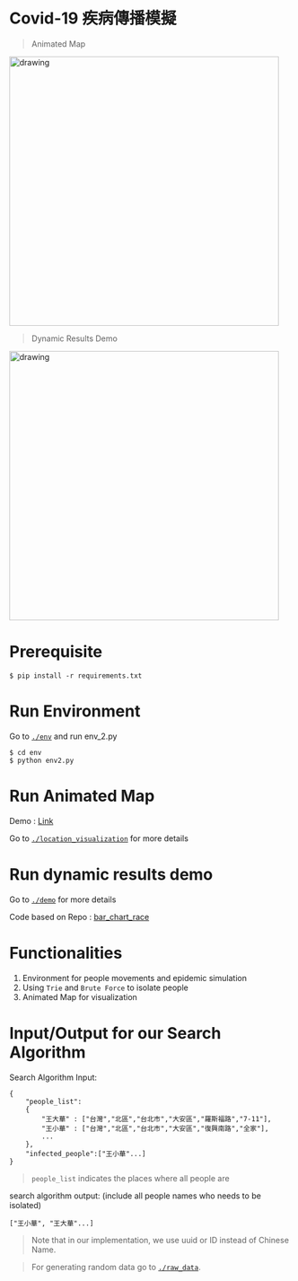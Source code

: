 # Covid-19 疾病傳播模擬

> Animated Map

<img src="https://i.imgur.com/QvwzACg.gif" alt="drawing" width="480"/>

> Dynamic Results Demo

<img src="https://i.imgur.com/OIf1CTz.gif" alt="drawing" width="480"/>

# Prerequisite
```
$ pip install -r requirements.txt
```

# Run Environment
Go to [`./env`](./env) and run env_2.py
```
$ cd env
$ python env2.py
```
# Run Animated Map
Demo : [Link](https://youtu.be/cUGV4uGejgQ)

Go to [`./location_visualization`](./location_visualization) for more details

# Run dynamic results demo
Go to [`./demo`](./demo) for more details

Code based on Repo : [bar_chart_race](https://github.com/dexplo/bar_chart_race)

# Functionalities
1. Environment for people movements and epidemic simulation
2. Using `Trie` and `Brute Force` to isolate people
3. Animated Map for visualization



# Input/Output for our Search Algorithm

Search Algorithm Input: 
```
{
    "people_list":
    {
        "王大華" : ["台灣","北區","台北市","大安區","羅斯福路","7-11"],
        "王小華" : ["台灣","北區","台北市","大安區","復興南路","全家"],
        ...
    },
    "infected_people":["王小華"...]
}
```
> `people_list` indicates the places where all people are

search algorithm output: (include all people names who needs to be isolated)
```
["王小華", "王大華"...]
```
> Note that in our implementation, we use uuid or ID instead of Chinese Name.

> For generating random data go to [`./raw_data`](./raw_data).
